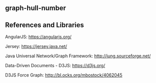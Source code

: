 ## graph-hull-number

## References and Libraries

AngularJS: https://angularjs.org/

Jersey: https://jersey.java.net/

Java Universal Network/Graph Framework: http://jung.sourceforge.net/

Data-Driven Documents - D3JS: https://d3js.org/

D3JS Force Graph: http://bl.ocks.org/mbostock/4062045